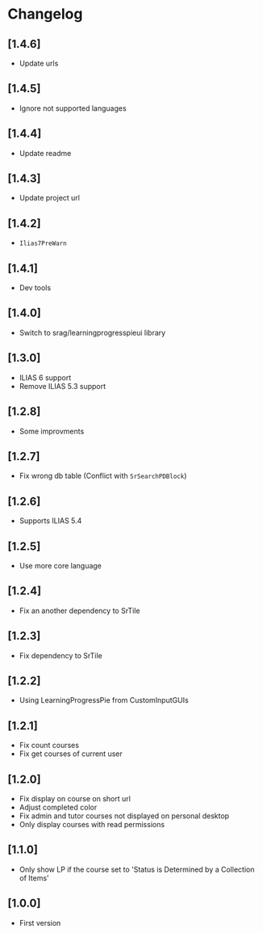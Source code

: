 # Changelog

## [1.4.6]
- Update urls

## [1.4.5]
- Ignore not supported languages

## [1.4.4]
- Update readme

## [1.4.3]
- Update project url

## [1.4.2]
- `Ilias7PreWarn`

## [1.4.1]
- Dev tools

## [1.4.0]
- Switch to srag/learningprogresspieui library

## [1.3.0]
- ILIAS 6 support
- Remove ILIAS 5.3 support

## [1.2.8]
- Some improvments

## [1.2.7]
- Fix wrong db table (Conflict with `SrSearchPDBlock`)

## [1.2.6]
- Supports ILIAS 5.4

## [1.2.5]
- Use more core language

## [1.2.4]
- Fix an another dependency to SrTile

## [1.2.3]
- Fix dependency to SrTile

## [1.2.2]
- Using LearningProgressPie from CustomInputGUIs

## [1.2.1]
- Fix count courses
- Fix get courses of current user

## [1.2.0]
- Fix display on course on short url
- Adjust completed color
- Fix admin and tutor courses not displayed on personal desktop
- Only display courses with read permissions

## [1.1.0]
- Only show LP if the course set to 'Status is Determined by a Collection of Items'

## [1.0.0]
- First version
